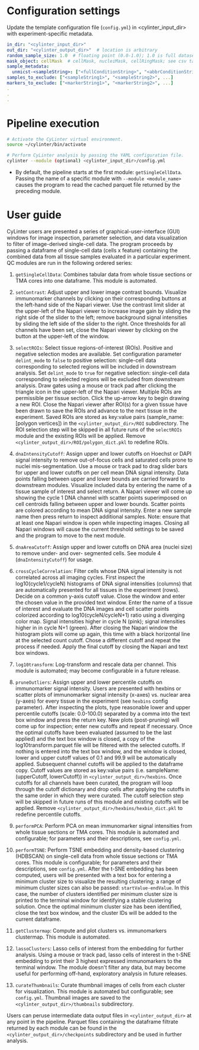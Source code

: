 # Configuration settings

Update the template configuration file (`config.yml`) in <cylinter_input_dir> with experiment-specific metadata.

``` yaml
in_dir: "<cylinter_input_dir>"
out_dir: "<cylinter_output_dir>"  # location is arbitrary
random_sample_size: 1.0  # floating point (0.0-1.0); 1.0 is full dataset
mask_object: cellMask  # cellMask, nucleiMask, cellRingMask; see csv table column headers
sample_metadata:
  unmicst-<sampleString>: ["<fullConditionString>", "<abbrConditionString>", <replicateInteger>]
samples_to_exclude: ["<sampleString1>", "<sampleString2>", ...]
markers_to_exclude: ["<markerString1>", "<markerString2>", ...]
.
.
.
```

# Pipeline execution

``` bash
# Activate the CyLinter virtual environment.
source ~/cylinter/bin/activate

# Perform CyLinter analysis by passing the YAML configuration file.
cylinter --module (optional) <cylinter_input_dir>/config.yml
```

* By default, the pipeline starts at the first module: `getSingleCellData`. Passing the name of a specific module with `--module <module_name>` causes the program to read the cached parquet file returned by the preceding module.

# User guide
CyLinter users are presented a series of graphical-user-interface (GUI) windows for image inspection, parameter selection, and data visualization to filter of image-derived single-cell data. The program proceeds by passing a dataframe of single-cell data (cells x feature) containing the combined data from all tissue samples evaluated in a particular experiment. QC modules are run in the following ordered series:

1. `getSingleCellData`: Combines tabular data from whole tissue sections or TMA cores into one dataframe. This module is automated.

2. `setContrast`: Adjust upper and lower image contrast bounds. Visualize immunomarker channels by clicking on their corresponding buttons at the left-hand side of the Napari viewer. Use the contrast limit slider at the upper-left of the Napari viewer to increase image gain by sliding the right side of the slider to the left; remove background signal intensities by sliding the left side of the slider to the right. Once thresholds for all channels have been set, close the Napari viewer by clicking on the button at the upper-left of the window.

3. `selectROIs`: Select tissue regions-of-interest (ROIs). Positive and negative selection modes are available. Set configuration parameter `delint_mode` to `false` to positive selection: single-cell data corresponding to selected regions will be included in downstream analysis. Set `delint_mode` to `true` for negative selection: single-cell data corresponding to selected regions will be excluded from downstream analysis. Draw gates using a mouse or track pad after clicking the triangle icon in the upper-left of the Napari viewer. Multiple ROIs are permissible per tissue section. Click the up-arrow key to begin drawing a new ROI. Close the Napari viewer after ROI(s) for a given tissue have been drawn to save the ROIs and advance to the next tissue in the experiment. Saved ROIs are stored as key:value pairs (sample_name: [polygon vertices]) in the `<cylinter_output_dir>/ROI` subdirectory. The ROI selection step will be skipped in all future runs of the `selectROIs` module and the existing ROIs will be applied. Remove `<cylinter_output_dir>/ROI/polygon_dict.pkl` to redefine ROIs.

4. `dnaIntensityCutoff`: Assign upper and lower cutoffs on Hoechst or DAPI signal intensity to remove out-of-focus cells and saturated cells prone to nuclei mis-segmentation. Use a mouse or track pad to drag slider bars for upper and lower cutoffs on per cell mean DNA signal intensity. Data points falling between upper and lower bounds are carried forward to downstream modules. Visualize included data by entering the name of a tissue sample of interest and select return. A Napari viewer will come up showing the cycle 1 DNA channel with scatter points superimposed on cell centroids falling between upper and lower bounds. Scatter points are colored according to mean DNA signal intensity. Enter a new sample name then press return to inspect additional samples. Note: ensure that at least one Napari window is open while inspecting images. Closing all Napari windows will cause the current threshold settings to be saved and the program to move to the next module.

5. `dnaAreaCutoff`: Assign upper and lower cutoffs on DNA area (nuclei size) to remove under- and over- segmented cells. See module 4 (`dnaIntensityCutoff`) for usage.

6. `crossCycleCorrelation`: Filter cells whose DNA signal intensity is not correlated across all imaging cycles. First inspect the log10(cycle1/cycleN) histograms of DNA signal intensities (columns) that are automatically presented for all tissues in the experiment (rows). Decide on a common y-axis cutoff value. Close the window and enter the chosen value in the provided text window. Enter the name of a tissue of interest and evaluate the DNA images and cell scatter points colorized according to log10(cycleN/cycleN+1) ratio using a diverging color map. Signal intensities higher in cycle N (pink); signal intensities higher in in cycle N+1 (green). After closing the Napari window the histogram plots will come up again, this time with a black horizontal line at the selected count cutoff. Chose a different cutoff and repeat the process if needed. Apply the final cutoff by closing the Napari and text box windows.

7. `log10transform`: Log-transform and rescale data per channel. This module is automated; may become configurable in a future release.

8. `pruneOutliers`: Assign upper and lower percentile cutoffs on immunomarker signal intensity. Users are presented with hexbins or scatter plots of immunomarker signal intensity (x-axes) vs. nuclear area (y-axes) for every tissue in the experiment (see `hexbins` config parameter). After inspecting the plots, type reasonable lower and upper percentile cutoffs (scale: 0.0-100.0) separated by a comma into the text box window and press the return key. New plots (post-pruning) will come up for inspection; enter new cutoffs and repeat if necessary. Once the optimal cutoffs have been evaluated (assumed to be the last applied) and the text box window is closed, a copy of the log10transform.parquet file will be filtered with the selected cutoffs. If nothing is entered into the text box window, and the window is closed, lower and upper cutoff values of 0.1 and 99.9 will be automatically applied. Subsequent channel cutoffs will be applied to the dataframe copy. Cutoff values are stored as key:value pairs (i.e. sampleName: (upperCutoff, lowerCutoff)) in `<cylinter_output_dir>/hexbins`. Once cutoffs for all channels have been curated, the program will loop through the cutoff dictionary and drop cells after applying the cutoffs in the same order in which they were curated. The cutoff selection step will be skipped in future runs of this module and existing cutoffs will be applied. Remove `<cylinter_output_dir>/hexbins/hexbin_dict.pkl` to redefine percentile cutoffs.

9. `performPCA`: Perform PCA on mean immunomarker signal intensities from whole tissue sections or TMA cores. This module is automated and configurable; for parameters and their descriptions, see `config.yml`.

10. `performTSNE`: Perform TSNE embedding and density-based clustering (HDBSCAN) on single-cell data from whole tissue sections or TMA cores. This module is configurable; for parameters and their descriptions, see `config.yml`. After the t-SNE embedding has been computed, users will be presented with a text box for entering a minimum cluster size to visualize the resulting clustering; a range of minimum cluster sizes can also be passed: `startValue-endValue`. In this case, the number of clusters identified per minimum cluster size is printed to the terminal window for identifying a stable clustering solution. Once the optimal minimum cluster size has been identified, close the text box window, and the cluster IDs will be added to the current dataframe.

11. `getClustermap`: Compute and plot clusters vs. immunomarkers clustermap. This module is automated.

12. `lassoClusters`: Lasso cells of interest from the embedding for further analysis. Using a mouse or track pad, lasso cells of interest in the t-SNE embedding to print their 3 highest expressed immunomarkers to the terminal window. The module doesn't filter any data, but may become useful for performing off-hand, exploratory analysis in future releases.

13. `curateThumbnails`: Curate thumbnail images of cells from each cluster for visualization. This module is automated but configurable; see `config.yml`. Thumbnail images are saved to the `<cylinter_output_dir>/thumbnails` subdirectory.

Users can peruse intermediate data output files in `<cylinter_output_dir>` at any point in the pipeline. Parquet files containing the dataframe filtrate returned by each module can be found in the `<cylinter_output_dir>/checkpoints` subdirectory and be used in further analysis.
